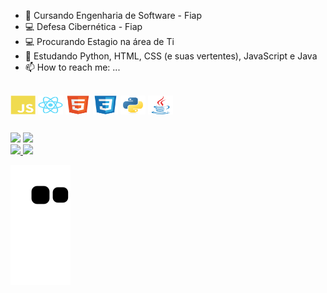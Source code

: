 

- 🏫 Cursando Engenharia de Software - Fiap
- 💻 Defesa Cibernética - Fiap
- 💻 Procurando Estagio na área de Ti
- 📖 Estudando Python, HTML, CSS (e suas vertentes), JavaScript e Java
- 📫 How to reach me: ...

<div style="display: inline_block"><br>
  <img align="center" alt="Js" height="30" width="40" src="https://raw.githubusercontent.com/devicons/devicon/master/icons/javascript/javascript-plain.svg">
  <img align="center" alt="React" height="30" width="40" src="https://raw.githubusercontent.com/devicons/devicon/master/icons/react/react-original.svg">
  <img align="center" alt="HTML" height="30" width="40" src="https://raw.githubusercontent.com/devicons/devicon/master/icons/html5/html5-original.svg">
  <img align="center" alt="CSS" height="30" width="40" src="https://raw.githubusercontent.com/devicons/devicon/master/icons/css3/css3-original.svg">
  <img align="center" alt="Python" height="30" width="40" src="https://raw.githubusercontent.com/devicons/devicon/master/icons/python/python-original.svg">
   <img align="center" alt="Java" height="30" width="40" src="https://raw.githubusercontent.com/devicons/devicon/master/icons/java/java-original.svg">
</div>
  

  ##
 
<div> 
  <a href = "mailto:delpadrerafa@gmail.com"><img src="https://img.shields.io/badge/-Gmail-%23333?style=for-the-badge&logo=gmail&logoColor=white" target="_blank"></a>
  <a href="https://www.linkedin.com/in/rafaeldelpadre/" target="_blank"><img src="https://img.shields.io/badge/-LinkedIn-%230077B5?style=for-the-badge&logo=linkedin&logoColor=white" target="_blank"></a> 
</div>

<div>
<a href="https://github.com/delpadre">
<img loading="lazy" height="180em" src="https://github-readme-stats.vercel.app/api/top-langs/?username=delpadre&layout=compact&langs_count=7&theme=dracula"/>
<img loading="lazy" height="180em" src="https://github-readme-stats.vercel.app/api?username=delpadre&show_icons=true&theme=dracula&include_all_commits=true&count_private=true"/>
</div>

![snake animation](https://github.com/delpadre/delpadre/blob/output/github-contribution-grid-snake2.svg)

